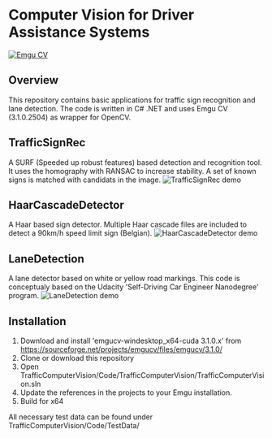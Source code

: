 # Computer Vision for Driver Assistance Systems
[![Emgu CV](https://avatars1.githubusercontent.com/u/2035816?v=3&s=40)](https://github.com/emgucv/emgucv)
## Overview
This repository contains basic applications for traffic sign recognition and lane detection. The code is written in C# .NET and uses Emgu CV (3.1.0.2504) as wrapper for OpenCV.

## TrafficSignRec
A SURF (Speeded up robust features) based detection and recognition tool. It uses the homography with RANSAC to increase stability. A set of known signs is matched with candidats in the image. 
![TrafficSignRec demo](https://github.com/anthony-mestdach/TrafficComputerVision/blob/master/Code/Results/TrafficSignRec/Afbeelding1.png)

## HaarCascadeDetector
A Haar based sign detector. Multiple Haar cascade files are included to detect a 90km/h speed limit sign (Belgian). 
![HaarCascadeDetector demo](https://github.com/anthony-mestdach/TrafficComputerVision/blob/master/Code/Results/HaarCascadeDetector/demo.png)

## LaneDetection
A lane detector based on white or yellow road markings. This code is conceptualy based on the Udacity 'Self-Driving Car Engineer Nanodegree' program.
![LaneDetection demo](https://github.com/anthony-mestdach/TrafficComputerVision/blob/master/Code/Results/LaneDetection/LaneDetection.gif)

## Installation
1) Download and install 'emgucv-windesktop_x64-cuda 3.1.0.x' from https://sourceforge.net/projects/emgucv/files/emgucv/3.1.0/
2) Clone or download this repository
3) Open TrafficComputerVision/Code/TrafficComputerVision/TrafficComputerVision.sln
4) Update the references in the projects to your Emgu installation.
5) Build for x64

All necessary test data can be found under TrafficComputerVision/Code/TestData/